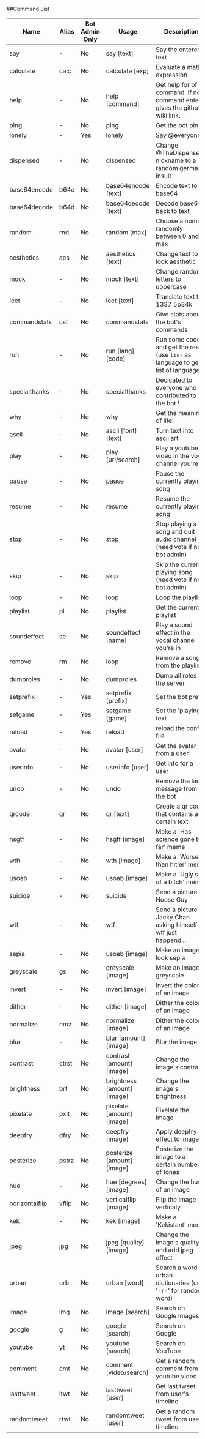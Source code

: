 ##Command List

|Name          |Alias|Bot Admin Only|Usage                      |Description                                                                       |
|--------------|-----|--------------|---------------------------|----------------------------------------------------------------------------------|
|say           |-    |No            |say [text]                 |Say the entered text                                                              |
|calculate     |calc |No            |calculate [exp]            |Evaluate a math expression                                                        |
|help          |-    |No            |help [command]             |Get help for of command. If now command enter, gives the github wiki link.        |
|ping          |-    |No            |ping                       |Get the bot ping                                                                  |
|lonely        |-    |Yes           |lonely                     |Say @everyone                                                                     |
|dispensed     |-    |No            |dispensed                  |Change @TheDispenser's nickname to a random german insult                         |
|base64encode  |b64e |No            |base64encode [text]        |Encode text to base64                                                             |
|base64decode  |b64d |No            |base64decode [text]        |Decode base64 back to text                                                        |
|random        |rnd  |No            |random [max]               |Choose a nomber randomly between 0 and max                                        |
|aesthetics    |aes  |No            |aesthetics [text]          |Change text to look aesthetic                                                     |
|mock          |-    |No            |mock [text]                |Change random letters to uppercase                                                |
|leet          |-    |No            |leet [text]                |Translate text to 1337 5p34k                                                      |
|commandstats  |cst  |No            |commandstats               |Give stats about the bot's commands                                               |
|run           |-    |No            |run [lang] [code]          |Run some code and get the result (use `list` as language to get list of languages)|
|specialthanks |-    |No            |specialthanks              |Decicated to everyone who contributed to the bot !                                |
|why           |-    |No            |why                        |Get the meaning of life!                                                          |
|ascii         |-    |No            |ascii [font] [text]        |Turn text into ascii art                                                          |
|play          |-    |No            |play [url/search]          |Play a youtube video in the vocal channel you're in                               |
|pause         |-    |No            |pause                      |Pause the currently playing song                                                  |
|resume        |-    |No            |resume                     |Resume the currently playing song                                                 |
|stop          |-    |No            |stop                       |Stop playing a song and quit audio channel (need vote if not bot admin)           |
|skip          |-    |No            |skip                       |Skip the currently playing song (need vote if not bot admin)                      |
|loop          |-    |No            |loop                       |Loop the playlist                                                                 |
|playlist      |pl   |No            |playlist                   |Get the current playlist                                                          |
|soundeffect   |se   |No            |soundeffect [name]         |Play a sound effect in the vocal channel you're in                                |
|remove        |rm   |No            |loop                       |Remove a song from the playlist                                                   |
|dumproles     |-    |No            |dumproles                  |Dump all roles on the server                                                      |
|setprefix     |-    |Yes           |setprefix [prefix]         |Set the bot prefix                                                                |
|setgame       |-    |Yes           |setgame [game]             |Set the 'playing' text                                                            |
|reload        |-    |Yes           |reload                     |reload the config file                                                            |
|avatar        |-    |No            |avatar [user]              |Get the avatar from a user                                                        |
|userinfo      |-    |No            |userinfo [user]            |Get info for a user                                                               |
|undo          |-    |No            |undo                       |Remove the last message from the bot                                              |
|qrcode        |qr   |No            |qr [text]                  |Create a qr code that contains a certain text                                     |
|hsgtf         |-    |No            |hsgtf [image]              |Make a 'Has science gone too far' meme                                            |
|wth           |-    |No            |wth [image]                |Make a 'Worse than hitler' meme                                                   |
|usoab         |-    |No            |usoab [image]              |Make a 'Ugly son of a bitch' meme                                                 |
|suicide       |-    |No            |suicide                    |Send a picture of Noose Guy                                                       |
|wtf           |-    |No            |wtf                        |Send a picture of Jacky Chan asking himself wtf just happend...                   |
|sepia         |-    |No            |usoab [image]              |Make an image look sepia                                                          |
|greyscale     |gs   |No            |greyscale [image]          |Make an image greyscale                                                           |
|invert        |-    |No            |invert [image]             |Invert the colors of an image                                                     |
|dither        |-    |No            |dither [image]             |Dither the colors of an image                                                     |
|normalize     |nmz  |No            |normalize [image]          |Dither the colors of an image                                                     |
|blur          |-    |No            |blur [amount] [image]      |Blur the image                                                                    |
|contrast      |ctrst|No            |contrast [amount] [image]  |Change the image's contrast                                                       |
|brightness    |brt  |No            |brightness [amount] [image]|Change the image's brightness                                                     |
|pixelate      |pxlt |No            |pixelate [amount] [image]  |Pixelate the image                                                                |
|deepfry       |dfry |No            |deepfry [image]            |Apply deepfry effect to image                                                     |
|posterize     |pstrz|No            |posterize [amount] [image] |Posterize the image to a certain number of tones                                  |
|hue           |-    |No            |hue [degrees] [image]      |Change the hue of an image                                                        |
|horizontalflip|vflip|No            |verticalflip [image]       |Flip the image verticaly                                                          |
|kek           |-    |No            |kek [image]                |Make a 'Kekistant' meme                                                           |
|jpeg          |jpg  |No            |jpeg [quality] [image]     |Change the image's quality and add jpeg effect                                    |
|urban         |urb  |No            |urban [word]               |Search a word on urban dictionaries (use '-r-' for random word)                   |
|image         |img  |No            |image [search]             |Search on Google Images                                                           |
|google        |g    |No            |google [search]            |Search on Google                                                                  |
|youtube       |yt   |No            |youtube [search]           |Search on YouTube                                                                 |
|comment       |cmt  |No            |comment [video/search]     |Get a random comment from a youtube video                                         |
|lasttweet     |ltwt |No            |lasttweet [user]           |Get last tweet from user's timeline                                               |
|randomtweet   |rtwt |No            |randomtweet [user]         |Get a random tweet from user's timeline                                           |
